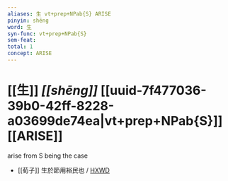 ```yaml
---
aliases: 生 vt+prep+NPab{S} ARISE
pinyin: shēng
word: 生
syn-func: vt+prep+NPab{S}
sem-feat: 
total: 1
concept: ARISE 
---
```

# [[生]] *[[shēng]]*  [[uuid-7f477036-39b0-42ff-8228-a03699de74ea|vt+prep+NPab{S}]] [[ARISE]]
arise from S being the case
 - [[荀子]] 生於節用裕民也 / [HXWD](https://hxwd.org/textview.html?location=KR3a0002_tls_010-2a.22)